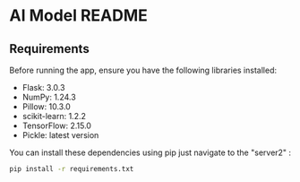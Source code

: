 # AI Model README

## Requirements

Before running the app, ensure you have the following libraries installed:

- Flask: 3.0.3
- NumPy: 1.24.3
- Pillow: 10.3.0
- scikit-learn: 1.2.2
- TensorFlow: 2.15.0
- Pickle: latest version

You can install these dependencies using pip just navigate to the "server2" :

```bash
pip install -r requirements.txt
